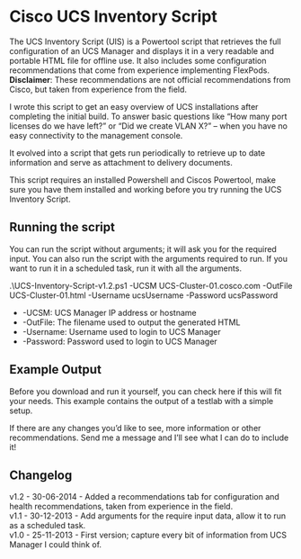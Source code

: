 # Cisco UCS Inventory Script
The UCS Inventory Script (UIS) is a Powertool script that retrieves the full configuration of an UCS Manager and displays it in a very readable and portable HTML file for offline use. It also includes some configuration recommendations that come from experience implementing FlexPods. **Disclaimer**: These recommendations are not official recommendations from Cisco, but taken from experience from the field.

I wrote this script to get an easy overview of UCS installations after completing the initial build. To answer basic questions like “How many port licenses do we have left?” or “Did we create VLAN X?” – when you have no easy connectivity to the management console.

It evolved into a script that gets run periodically to retrieve up to date information and serve as attachment to delivery documents.

This script requires an installed Powershell and Ciscos Powertool, make sure you have them installed and working before you try running the UCS Inventory Script.

## Running the script
You can run the script without arguments; it will ask you for the required input. You can also run the script with the arguments required to run. If you want to run it in a scheduled task, run it with all the arguments.

.\UCS-Inventory-Script-v1.2.ps1 -UCSM UCS-Cluster-01.cosco.com -OutFile UCS-Cluster-01.html -Username ucsUsername -Password ucsPassword  
* -UCSM: UCS Manager IP address or hostname 
* -OutFile: The filename used to output the generated HTML 
* -Username: Username used to login to UCS Manager 
* -Password: Password used to login to UCS Manager

## Example Output
Before you download and run it yourself, you can check here if this will fit your needs. This example contains the output of a testlab with a simple setup.

If there are any changes you’d like to see, more information or other recommendations. Send me a message and I’ll see what I can do to include it!

## Changelog
v1.2 - 30-06-2014 - Added a recommendations tab for configuration and health recommendations, taken from experience in the field.  
v1.1 - 30-12-2013 - Add arguments for the require input data, allow it to run as a scheduled task.  
v1.0 - 25-11-2013 - First version; capture every bit of information from UCS Manager I could think of.
